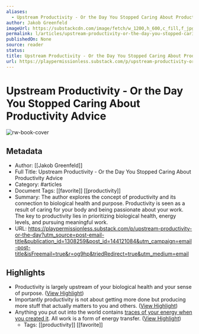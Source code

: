 ```yaml
---
aliases:
  - Upstream Productivity - Or the Day You Stopped Caring About Productivity Advice
author: Jakob Greenfeld
imageUrl: https://substackcdn.com/image/fetch/w_1200,h_600,c_fill,f_jpg,q_auto:good,fl_progressive:steep,g_auto/https%3A%2F%2Fsubstack-post-media.s3.amazonaws.com%2Fpublic%2Fimages%2Ffbe965ff-29a9-47f8-8f00-0a3012927ca8_1848x960.png
permalink: l/articles/upstream-productivity-or-the-day-you-stopped-caring-about-productivity-advice
publishedOn: None
source: reader
status: 
title: Upstream Productivity - Or the Day You Stopped Caring About Productivity Advice
url: https://playpermissionless.substack.com/p/upstream-productivity-or-the-day?utm_source=post-email-title&publication_id=1308259&post_id=144121084&utm_campaign=email-post-title&isFreemail=true&r=og9hp&triedRedirect=true&utm_medium=email
---
```

# Upstream Productivity - Or the Day You Stopped Caring About Productivity Advice

![rw-book-cover](https://substackcdn.com/image/fetch/w_1200,h_600,c_fill,f_jpg,q_auto:good,fl_progressive:steep,g_auto/https%3A%2F%2Fsubstack-post-media.s3.amazonaws.com%2Fpublic%2Fimages%2Ffbe965ff-29a9-47f8-8f00-0a3012927ca8_1848x960.png)

## Metadata

- Author: [[Jakob Greenfeld]]
- Full Title: Upstream Productivity - Or the Day You Stopped Caring About Productivity Advice
- Category: #articles
- Document Tags: [[favorite]] [[productivity]]
- Summary: The author explores the concept of productivity and its connection to biological health and purpose. Productivity is seen as a result of caring for your body and being passionate about your work. The key to productivity lies in prioritizing biological health, energy levels, and pursuing meaningful work.
- URL: https://playpermissionless.substack.com/p/upstream-productivity-or-the-day?utm_source=post-email-title&publication_id=1308259&post_id=144121084&utm_campaign=email-post-title&isFreemail=true&r=og9hp&triedRedirect=true&utm_medium=email

## Highlights

- Productivity is largely upstream of your biological health and your sense of purpose. ([View Highlight](https://read.readwise.io/read/01j04kgp9aqn5685q0wpsbzcnn))
- Importantly productivity is not about getting more done but producing more stuff that actually matters to you and others. ([View Highlight](https://read.readwise.io/read/01j04kgwrxqrm9zcfnazcq2esm))
- Anything you put out into the world contains [traces of your energy when you created it](https://www.youtube.com/watch?v=3TNm8MJXKfc). All work is a form of energy transfer. ([View Highlight](https://read.readwise.io/read/01j04kh4zybjymzcvmkt37yyke))
    - Tags: [[productivity]] [[favorite]]
